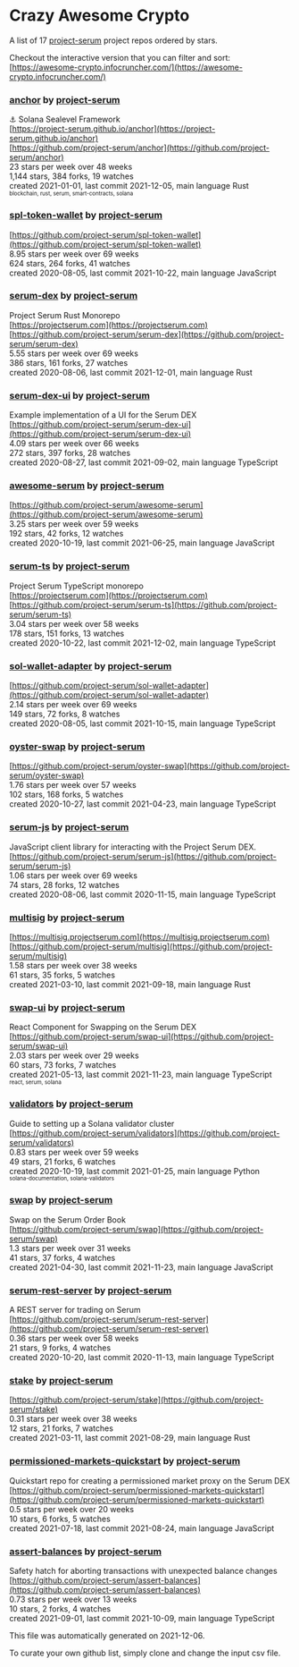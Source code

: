 # Crazy Awesome Crypto
A list of 17 [project-serum](https://github.com/project-serum) project repos ordered by stars.  

Checkout the interactive version that you can filter and sort: 
[https://awesome-crypto.infocruncher.com/](https://awesome-crypto.infocruncher.com/)  


### [anchor](https://github.com/project-serum/anchor) by [project-serum](https://github.com/project-serum)  
⚓ Solana Sealevel Framework  
[https://project-serum.github.io/anchor](https://project-serum.github.io/anchor)  
[https://github.com/project-serum/anchor](https://github.com/project-serum/anchor)  
23 stars per week over 48 weeks  
1,144 stars, 384 forks, 19 watches  
created 2021-01-01, last commit 2021-12-05, main language Rust  
<sub><sup>blockchain, rust, serum, smart-contracts, solana</sup></sub>


### [spl-token-wallet](https://github.com/project-serum/spl-token-wallet) by [project-serum](https://github.com/project-serum)  
  
[https://github.com/project-serum/spl-token-wallet](https://github.com/project-serum/spl-token-wallet)  
8.95 stars per week over 69 weeks  
624 stars, 264 forks, 41 watches  
created 2020-08-05, last commit 2021-10-22, main language JavaScript  


### [serum-dex](https://github.com/project-serum/serum-dex) by [project-serum](https://github.com/project-serum)  
Project Serum Rust Monorepo  
[https://projectserum.com](https://projectserum.com)  
[https://github.com/project-serum/serum-dex](https://github.com/project-serum/serum-dex)  
5.55 stars per week over 69 weeks  
386 stars, 161 forks, 27 watches  
created 2020-08-06, last commit 2021-12-01, main language Rust  


### [serum-dex-ui](https://github.com/project-serum/serum-dex-ui) by [project-serum](https://github.com/project-serum)  
Example implementation of a UI for the Serum DEX  
[https://github.com/project-serum/serum-dex-ui](https://github.com/project-serum/serum-dex-ui)  
4.09 stars per week over 66 weeks  
272 stars, 397 forks, 28 watches  
created 2020-08-27, last commit 2021-09-02, main language TypeScript  


### [awesome-serum](https://github.com/project-serum/awesome-serum) by [project-serum](https://github.com/project-serum)  
  
[https://github.com/project-serum/awesome-serum](https://github.com/project-serum/awesome-serum)  
3.25 stars per week over 59 weeks  
192 stars, 42 forks, 12 watches  
created 2020-10-19, last commit 2021-06-25, main language JavaScript  


### [serum-ts](https://github.com/project-serum/serum-ts) by [project-serum](https://github.com/project-serum)  
Project Serum TypeScript monorepo  
[https://projectserum.com](https://projectserum.com)  
[https://github.com/project-serum/serum-ts](https://github.com/project-serum/serum-ts)  
3.04 stars per week over 58 weeks  
178 stars, 151 forks, 13 watches  
created 2020-10-22, last commit 2021-12-02, main language TypeScript  


### [sol-wallet-adapter](https://github.com/project-serum/sol-wallet-adapter) by [project-serum](https://github.com/project-serum)  
  
[https://github.com/project-serum/sol-wallet-adapter](https://github.com/project-serum/sol-wallet-adapter)  
2.14 stars per week over 69 weeks  
149 stars, 72 forks, 8 watches  
created 2020-08-05, last commit 2021-10-15, main language TypeScript  


### [oyster-swap](https://github.com/project-serum/oyster-swap) by [project-serum](https://github.com/project-serum)  
  
[https://github.com/project-serum/oyster-swap](https://github.com/project-serum/oyster-swap)  
1.76 stars per week over 57 weeks  
102 stars, 168 forks, 5 watches  
created 2020-10-27, last commit 2021-04-23, main language TypeScript  


### [serum-js](https://github.com/project-serum/serum-js) by [project-serum](https://github.com/project-serum)  
JavaScript client library for interacting with the Project Serum DEX.  
[https://github.com/project-serum/serum-js](https://github.com/project-serum/serum-js)  
1.06 stars per week over 69 weeks  
74 stars, 28 forks, 12 watches  
created 2020-08-06, last commit 2020-11-15, main language TypeScript  


### [multisig](https://github.com/project-serum/multisig) by [project-serum](https://github.com/project-serum)  
  
[https://multisig.projectserum.com](https://multisig.projectserum.com)  
[https://github.com/project-serum/multisig](https://github.com/project-serum/multisig)  
1.58 stars per week over 38 weeks  
61 stars, 35 forks, 5 watches  
created 2021-03-10, last commit 2021-09-18, main language Rust  


### [swap-ui](https://github.com/project-serum/swap-ui) by [project-serum](https://github.com/project-serum)  
React Component for Swapping on the Serum DEX  
[https://github.com/project-serum/swap-ui](https://github.com/project-serum/swap-ui)  
2.03 stars per week over 29 weeks  
60 stars, 73 forks, 7 watches  
created 2021-05-13, last commit 2021-11-23, main language TypeScript  
<sub><sup>react, serum, solana</sup></sub>


### [validators](https://github.com/project-serum/validators) by [project-serum](https://github.com/project-serum)  
Guide to setting up a Solana validator cluster  
[https://github.com/project-serum/validators](https://github.com/project-serum/validators)  
0.83 stars per week over 59 weeks  
49 stars, 21 forks, 6 watches  
created 2020-10-19, last commit 2021-01-25, main language Python  
<sub><sup>solana-documentation, solana-validators</sup></sub>


### [swap](https://github.com/project-serum/swap) by [project-serum](https://github.com/project-serum)  
Swap on the Serum Order Book  
[https://github.com/project-serum/swap](https://github.com/project-serum/swap)  
1.3 stars per week over 31 weeks  
41 stars, 37 forks, 4 watches  
created 2021-04-30, last commit 2021-11-23, main language JavaScript  


### [serum-rest-server](https://github.com/project-serum/serum-rest-server) by [project-serum](https://github.com/project-serum)  
A REST server for trading on Serum  
[https://github.com/project-serum/serum-rest-server](https://github.com/project-serum/serum-rest-server)  
0.36 stars per week over 58 weeks  
21 stars, 9 forks, 4 watches  
created 2020-10-20, last commit 2020-11-13, main language TypeScript  


### [stake](https://github.com/project-serum/stake) by [project-serum](https://github.com/project-serum)  
  
[https://github.com/project-serum/stake](https://github.com/project-serum/stake)  
0.31 stars per week over 38 weeks  
12 stars, 21 forks, 7 watches  
created 2021-03-11, last commit 2021-08-29, main language Rust  


### [permissioned-markets-quickstart](https://github.com/project-serum/permissioned-markets-quickstart) by [project-serum](https://github.com/project-serum)  
Quickstart repo for creating a permissioned market proxy on the Serum DEX  
[https://github.com/project-serum/permissioned-markets-quickstart](https://github.com/project-serum/permissioned-markets-quickstart)  
0.5 stars per week over 20 weeks  
10 stars, 6 forks, 5 watches  
created 2021-07-18, last commit 2021-08-24, main language JavaScript  


### [assert-balances](https://github.com/project-serum/assert-balances) by [project-serum](https://github.com/project-serum)  
Safety hatch for aborting transactions with unexpected balance changes  
[https://github.com/project-serum/assert-balances](https://github.com/project-serum/assert-balances)  
0.73 stars per week over 13 weeks  
10 stars, 2 forks, 4 watches  
created 2021-09-01, last commit 2021-10-09, main language TypeScript  


This file was automatically generated on 2021-12-06.  

To curate your own github list, simply clone and change the input csv file.  